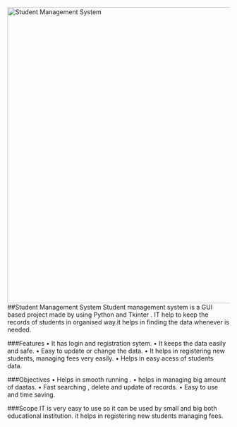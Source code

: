 <img width="670" alt="Student Management System" src="https://user-images.githubusercontent.com/84695197/135827302-96c9e9f9-f2b0-45da-926a-b1f10fa2ea8d.PNG">
##Student Management System
Student management system is a GUI based project  made by using Python and Tkinter .
IT help to keep the records of students in organised way.it helps in finding the data whenever is needed.

###Features
•	It has login and registration sytem.
•	It keeps the data easily and  safe.
•	Easy to update or change the data.
• It helps in registering new students, managing fees very easily.
•	Helps in easy acess of students data.

###Objectives
•	Helps in smooth running .
•	helps in managing big amount of daatas.
•	Fast searching , delete and update of records.
•	Easy to use and time saving.

###Scope
IT is very easy to use so it can be used by small and big both educational institution.
it helps in registering new students managing fees.
